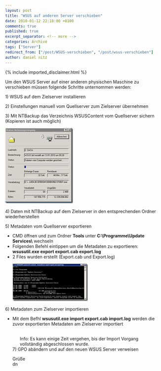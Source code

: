 ```yaml
---
layout: post
title: "WSUS auf anderen Server verschieben"
date: 2010-01-12 22:18:00 +0100
comments: true
published: true
excerpt_separator: <!-- more -->
categories: Archive
tags: ["Server"]
redirect_from: ["/post/WSUS-verschieben", "/post/wsus-verschieben"]
author: daniel nitz
---
```

<!-- more -->
{% include imported_disclaimer.html %}
<p>Um den WSUS Server auf einer anderen physischen Maschine zu verschieben müssen folgende Schritte unternommen werden:</p>  <p>1) WSUS auf dem Zielserver installieren</p>  <p>2) Einstellungen manuell vom Quellserver zum Zielserver übernehmen</p>  <p>3) Mit NTBackup das Verzeichnis WSUSContent vom Quellserver sichern (Kopieren ist auch möglich)</p>  <p><a href="/assets/image_93.png" target="_blank"><img style="border-bottom: 0px; border-left: 0px; display: inline; border-top: 0px; border-right: 0px" title="image" border="0" alt="image" src="/assets/image_thumb_93.png" width="220" height="244" /></a> </p>  <p>4) Daten mit NTBackup auf dem Zielserver in den entsprechenden Ordner wiederherstellen</p>  <p>5) Metadaten vom Quellserver exportieren</p>  <ul>   <li>CMD öffnen und zum Ordner <strong>Tools </strong>unter <strong>C:\Programme\Update Services\</strong> wechseln</li>    <li>Folgenden Befehl eintippen um die Metadaten zu exportieren: <strong>wsusutil.exe export export.cab export.log</strong></li>    <li>2 Files wurden erstellt (Export.cab und Export.log)</li> </ul>  <ul><a href="/assets/image_94.png" target="_blank"><img style="border-bottom: 0px; border-left: 0px; display: inline; border-top: 0px; border-right: 0px" title="image" border="0" alt="image" src="/assets/image_thumb_94.png" width="244" height="121" /></a> </ul>  <p>6) Metadaten zum Zielserver importieren</p>  <ul>   <li>Mit dem Befhl <strong>wsusutil.exe import export.cab import.log</strong> werden die zuvor exportierten Metadaten am Zielserver importiert</li>    <br />    <p>     <ul>Info: Es kann einige Zeit vergehen, bis der Import Vorgang vollständig abgeschlossen wurde.</ul> 7) GPO abändern und auf den neuen WSUS Server verweisen</p>    <p>Grüße     <br />dn</p> </ul>
